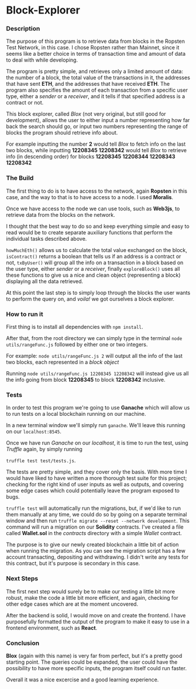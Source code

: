 # Block-Explorer

### Description
The purpose of this program is to retrieve data from blocks in the Ropsten Test Network, in this case. 
I chose Ropsten rather than Mainnet, since it seems like a better choice in terms of transaction time and amount of data to deal with while developing. 


The program is pretty simple, and retrieves only a limited amount of data: the number of a block, the total value of the transactions in it, the addresses that have sent **ETH**, and the addresses that have received **ETH**. The program also specifies the amount of each transaction from a specific user type, either a *sender* or a *receiver*, and it tells if that specified address is a contract or not. 

This block explorer, called *Blox* (not very original, but still good for development), allows the user to either input a number representing how far back the search should go, or input two numbers representing the range of blocks the program should retrieve info about. 

For example inputting the number **2** would tell *Blox* to fetch info on the last two blocks, while inputting **12208345** **12208342** would tell *Blox* to retrieve info (in descending order) for blocks **12208345** **12208344** **12208343** **12208342**

### The Build
The first thing to do is to have access to the network, again **Ropsten** in this case, and the way to that is to have access to a node. I used **Moralis**. 

Once we have access to the node we can use tools, such as **Web3js**, to retrieve data from the blocks on the network. 

I thought that the best way to do so and keep everything simple and easy to read would be to create separate auxiliary functions that perform the individual tasks described above. 

`howMuchEth()` allows us to calculate the total value exchanged on the block, 
`isContract()` returns a boolean that tells us if an address is a contract or not,
`txByUser()` will group all the info on a transaction in a block based on the user type, either *sender* or a *receiver*, 
finally `exploreBlock()` uses all these functions to give us a nice and clean object (representing a block) displaying all the data retrieved. 

At this point the last step is to simply loop through the blocks the user wants to perform the query on, and *voila!* we got ourselves a block explorer. 

### How to run it
First thing is to install all dependencies with `npm install`. 

After that, from the root directory we can simply type in the terminal `node utils/rangeFunc.js` followed by either one or two integers. 

For example: `node utils/rangeFunc.js 2` will output all the info of the last two blocks, each represented in a *block object*

Running `node utils/rangeFunc.js 12208345 12208342` will instead give us all the info going from block **12208345** to block **12208342** inclusive. 

### Tests
In order to test this program we're going to use **Ganache** which will allow us to run tests on a local blockchain running on our machine. 

In a new terminal window we'll simply run `ganache`. We'll leave this running on our `localhost:8545`. 

Once we have run *Ganache* on our *localhost*, it is time to run the test, using *Truffle* again, by simply running 

`truffle test test/tests.js`. 

The tests are pretty simple, and they cover only the basis. With more time I would have liked to have written a more thorough test suite for this project; checking for the right kind of user inputs as well as outputs, and covering some edge cases which could potentially leave the program exposed to bugs. 

`truffle test` will automatically run the migrations, but, if we'd like to run them manually at any time, we could do so by going on a separate terminal window and then run `truffle migrate --reset --network development`. This command will run a migration on our **Solidity** contracts. I've created a file called **Wallet.sol** in the *contracts* directory with a simple *Wallet* contract. 

The purpose is to give our newly created blockchain a little bit of action when running the migration. As you can see the migration script has a few account transacting, depositing and withdrawing. I didn't write any tests for this contract, but it's purpose is secondary in this case. 

### Next Steps
The first next step would surely be to make our testing a little bit more robust, make the code a little bit more efficient, and again, checking for other edge cases which are at the moment uncovered. 

After the backend is solid, I would move on and create the frontend. I have purposefully formatted the output of the program to make it easy to use in a frontend environment, such as **React**. 

### Conclusion
**Blox** (again with this name) is very far from perfect, but it's a pretty good starting point. The queries could be expanded, the user could have the possibility to have more specific inputs, the program itself could run faster. 

Overall it was a nice excercise and a good learning experience. 
